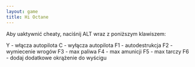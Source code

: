 ```yaml
---
layout: game
title: Hi Octane
---
```


Aby uaktywnić cheaty, naciśnij ALT wraz z poniższym klawiszem:

Y 	- włącza autopilota
C 	- wyłącza autopilota
F1 	- autodestrukcja
F2 	- wymiecenie wrogów
F3 	- max paliwa
F4 	- max amunicji
F5 	- max tarczy
F6 	- dodaj dodatkowe okrążenie do wyścigu
